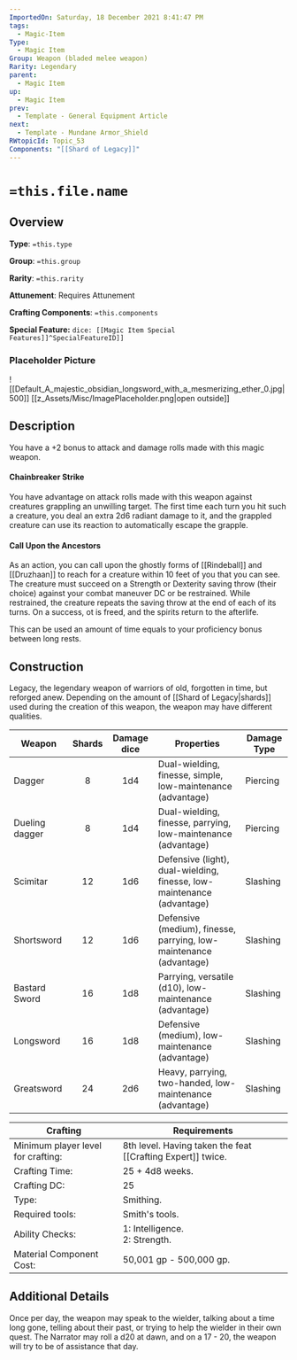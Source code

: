 ```yaml
---
ImportedOn: Saturday, 18 December 2021 8:41:47 PM
tags:
  - Magic-Item
Type:
  - Magic Item
Group: Weapon (bladed melee weapon)
Rarity: Legendary
parent:
  - Magic Item
up:
  - Magic Item
prev:
  - Template - General Equipment Article
next:
  - Template - Mundane Armor_Shield
RWtopicId: Topic_53
Components: "[[Shard of Legacy]]"
---
```

# `=this.file.name`

## Overview
**Type**: `=this.type`

**Group**: `=this.group`

**Rarity**: `=this.rarity`

**Attunement**: Requires Attunement

**Crafting Components**: `=this.components`

**Special Feature:** 
`dice: [[Magic Item Special Features]]^SpecialFeatureID]]`

### Placeholder Picture
![[Default_A_majestic_obsidian_longsword_with_a_mesmerizing_ether_0.jpg|500]]
[[z_Assets/Misc/ImagePlaceholder.png|open outside]]


## Description
You have a +2 bonus to attack and damage rolls made with this magic weapon.

#### Chainbreaker Strike
You have advantage on attack rolls made with this weapon against creatures grappling an unwilling target. The first time each turn you hit such a creature, you deal an extra 2d6 radiant damage to it, and the grappled creature can use its reaction to automatically escape the grapple.

#### Call Upon the Ancestors
As an action, you can call upon the ghostly forms of [[Rindeball]] and [[Druzhaan]] to reach for a creature within 10 feet of you that you can see. The creature must succeed on a Strength or Dexterity saving throw (their choice) against your combat maneuver DC or be restrained. While restrained, the creature repeats the saving throw at the end of each of its turns. On a success, ot is freed, and the spirits return to the afterlife. 

This can be used an amount of time equals to your proficiency bonus between long rests.

## Construction
Legacy, the legendary weapon of warriors of old, forgotten in time, but reforged anew. Depending on the amount of [[Shard of Legacy|shards]] used during the creation of this weapon, the weapon may have different qualities. 


| Weapon         | Shards | Damage dice | Properties                                                             | Damage Type |
| -------------- | :----: | :---------: | ---------------------------------------------------------------------- | ----------- |
| Dagger         |   8    |     1d4     | Dual-wielding, finesse, simple, low-maintenance (advantage)            | Piercing    |
| Dueling dagger |   8    |     1d4     | Dual-wielding, finesse, parrying, low-maintenance (advantage)          | Piercing    |
| Scimitar       |   12   |     1d6     | Defensive (light), dual-wielding, finesse, low-maintenance (advantage) | Slashing    |
| Shortsword     |   12   |     1d6     | Defensive (medium), finesse, parrying, low-maintenance (advantage)     | Slashing    |
| Bastard Sword  |   16   |     1d8     | Parrying, versatile (d10), low-maintenance (advantage)                 | Slashing    |
| Longsword      |   16   |     1d8     | Defensive (medium), low-maintenance (advantage)                        | Slashing    |
| Greatsword     |   24   |     2d6     | Heavy, parrying, two-handed, low-maintenance (advantage)               | Slashing    |


| Crafting                           | Requirements                                                |
| ---------------------------------- | ----------------------------------------------------------- |
| Minimum player level for crafting: | 8th level. Having taken the feat [[Crafting Expert]] twice. |
| Crafting Time:                     | 25 + 4d8 weeks.                                             |
| Crafting DC:                       | 25                                                          |
| Type:                              | Smithing.                                                   |
| Required tools:                    | Smith's tools.                                              |
| Ability Checks:                    | 1: Intelligence. <br>2: Strength.                           |
| Material Component Cost:           | 50,001 gp - 500,000 gp.                                     |
## Additional Details
Once per day, the weapon may speak to the wielder, talking about a time long gone, telling about their past, or trying to help the wielder in their own quest. The Narrator may roll a d20 at dawn, and on a 17 - 20, the weapon will try to be of assistance that day.

